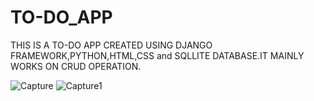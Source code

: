 # TO-DO_APP
 
 THIS IS A TO-DO APP CREATED USING DJANGO FRAMEWORK,PYTHON,HTML,CSS and SQLLITE DATABASE.IT MAINLY WORKS ON CRUD OPERATION.
 
![Capture](https://user-images.githubusercontent.com/91446586/147748965-ce265897-c48a-4072-9bbc-7615f46344cb.PNG)
![Capture1](https://user-images.githubusercontent.com/91446586/147748974-1e054562-c02f-4107-9a5e-b2e105a49a66.PNG)
